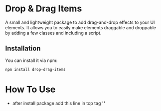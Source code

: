 # Drop & Drag Items

A small and lightweight package to add drag-and-drop effects to your UI elements. It allows you to easily make elements draggable and droppable by adding a few classes and including a script.

## Installation

You can install it via npm:

```bash
npm install drop-drag-items
```
# How To Use
- after install package add this line in top tag <strong> '</body>' </strong>

